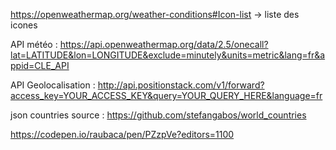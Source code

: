 https://openweathermap.org/weather-conditions#Icon-list -> liste des icones

API météo : https://api.openweathermap.org/data/2.5/onecall?lat=LATITUDE&lon=LONGITUDE&exclude=minutely&units=metric&lang=fr&appid=CLE_API

API Geolocalisation : http://api.positionstack.com/v1/forward?access_key=YOUR_ACCESS_KEY&query=YOUR_QUERY_HERE&language=fr

json countries source : https://github.com/stefangabos/world_countries

https://codepen.io/raubaca/pen/PZzpVe?editors=1100
